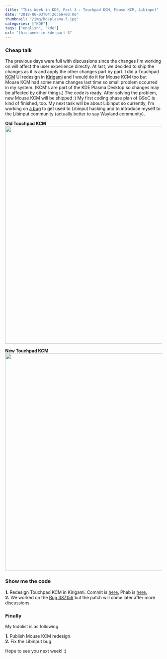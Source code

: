 ```yaml
---
title: "This Week in KDE, Part 3 : Touchpad KCM, Mouse KCM, Libinput"
date: "2018-06-03T04:26:56+03:00"
thumbnail: "/img/kdeplasma-3.jpg"
categories: ["KDE"]
tags: ["english", "kde"]
url: "this-week-in-kde-part-3"
---
```


### Cheap talk
The previous days were full with discussions since the changes I'm working on will affect the user experience directly. At last, we decided to ship the changes as it is and apply the other changes part by part. I did a Touchpad <a href="https://techbase.kde.org/Development/Tutorials/KCM_HowTo">KCM</a> UI redesign in <a href="https://www.kde.org/products/kirigami/">Kirigami</a> and I would do it for Mouse KCM too but Mouse KCM had some name changes last time so small problem occurred in my system. (KCM's are part of the KDE Plasma Desktop so changes may be affected by other things.) The code is ready. After solving the problem, new Mouse KCM will be shipped :) My first coding phase plan of GSoC is kind of finished, too. My next task will be about Libinput so currently, I'm working on <a href="https://bugs.freedesktop.org/show_bug.cgi?id=106340">a bug</a> to get used to Libinput hacking and to introduce myself to the Libinput community (actually better to say Wayland community).

**Old Touchpad KCM**
<img src="https://phabricator.kde.org/file/data/v5q2ugniivxaco3t7j7y/PHID-FILE-5smfihd23tgesucnn335/image.png" width="1024" height="700" class="size-full" />

**New Touchpad KCM**
<img src="https://phabricator.kde.org/file/data/eygmifg26ze6m7pkw6r7/PHID-FILE-m4hjo763mal3uzwxuu6l/image.png" width="1024" height="700" class="size-full" />
</br> <!----------------------CHEP TALK-->

### Show me the code
**1.** Redesign Touchpad KCM in Kirigami. Commit is <a href="https://commits.kde.org/plasma-desktop/dd1244d6676620c06011b6c1db0c0ff3d5cdf0ab">here.</a> Phab is <a href="https://phabricator.kde.org/D13141">here.</a></br>
**2.** We worked on the <a href="https://bugs.kde.org/show_bug.cgi?id=387156">Bug 387156</a> but the patch will come later after more discussions.
</br> <!---------------SHOW ME THE CODE-->

### Finally
My todolist is as following:

**1.** Publish Mouse KCM redesign. </br>
**2.** Fix the Libinput bug.

Hope to see you next week! :)
</br> <!------------------------FINALLY-->
